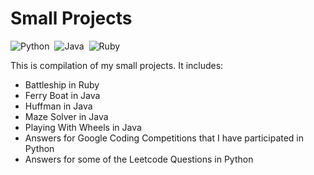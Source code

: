 # Small Projects
![Python](https://img.shields.io/badge/-Python-05122A?style=flat&logo=python)&nbsp;
![Java](https://img.shields.io/badge/-Java-05122A?style=flat&logo=Java&logoColor=FFA518)&nbsp;
![Ruby](https://img.shields.io/badge/-Ruby-05122A?style=flat&logo=Ruby&logoColor=CC0000)

This is compilation of my small projects. It includes:

- Battleship in Ruby
- Ferry Boat in Java
- Huffman in Java
- Maze Solver in Java
- Playing With Wheels in Java
- Answers for Google Coding Competitions that I have participated in Python
- Answers for some of the Leetcode Questions in Python
